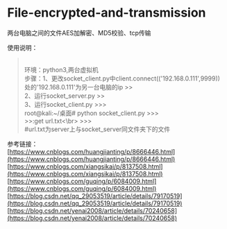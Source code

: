 # File-encrypted-and-transmission
两台电脑之间的文件AES加解密、MD5校验、tcp传输


使用说明：
  ><br>    环境：python3,两台虚拟机
  ><br>    步骤：1、更改socket_client.py中client.connect(('192.168.0.111',9999))处的'192.168.0.111'为另一台电脑的ip
        >><br>    2、运行socket_server.py
       >> <br>    3、运行socket_client.py
          >>><br>    root@kali:~/桌面# python socket_client.py
          >>><br>    >>:get url.txt<\br>
          >>><br>    #url.txt为server上与socket_server同文件夹下的文件

参考链接：
<br>[https://www.cnblogs.com/huangjianting/p/8666446.html](https://www.cnblogs.com/huangjianting/p/8666446.html)
<br>[https://www.cnblogs.com/xiangsikai/p/8137508.html](https://www.cnblogs.com/xiangsikai/p/8137508.html)
<br>[https://www.cnblogs.com/guqing/p/6084009.html](https://www.cnblogs.com/guqing/p/6084009.html)
<br>[https://blog.csdn.net/qq_29053519/article/details/79170519](https://blog.csdn.net/qq_29053519/article/details/79170519)
<br>[https://blog.csdn.net/yenai2008/article/details/70240658](https://blog.csdn.net/yenai2008/article/details/70240658)
